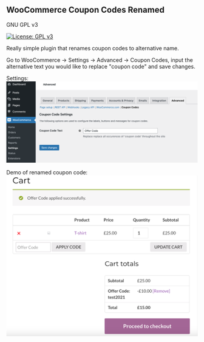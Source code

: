 ## WooCommerce Coupon Codes Renamed

GNU GPL v3

[![License: GPL v3](https://img.shields.io/badge/License-GPLv3-blue.svg)](https://www.gnu.org/licenses/gpl-3.0)

Really simple plugin that renames coupon codes to alternative name. 

Go to WooCommerce -> Settings -> Advanced -> Coupon Codes, input the alternative text you would like to replace "coupon code" and save changes. 

Settings:
![Screenshot of coupon code renamed settings](settings.png?raw=true "Coupon Codes Renamed Settings")


Demo of renamed coupon code:
![Screenshot of coupon code renamed as offer code applied to cart](demo.png?raw=true "Cart Page with renamed coupon code")